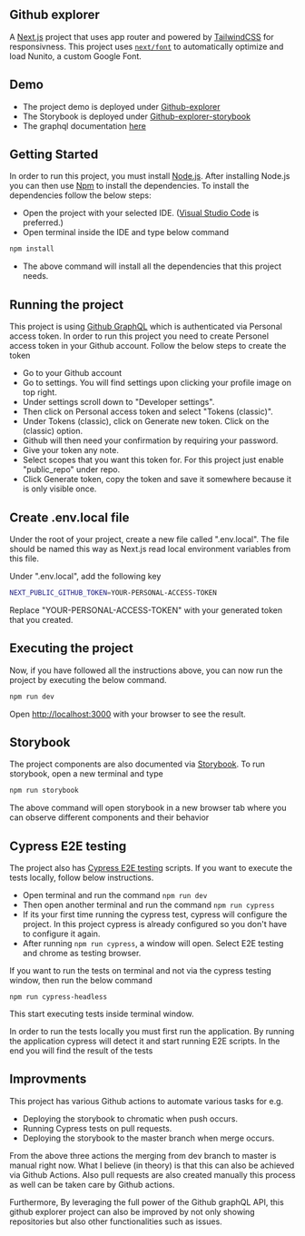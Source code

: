 ## Github explorer

A [Next.js](https://nextjs.org/) project that uses app router and powered by [TailwindCSS](https://tailwindcss.com/) for responsivness. This project uses [`next/font`](https://nextjs.org/docs/basic-features/font-optimization) to automatically optimize and load Nunito, a custom Google Font.

## Demo

- The project demo is deployed under [Github-explorer](https://githubexplorer-mu.vercel.app/)
- The Storybook is deployed under [Github-explorer-storybook](https://master--653e41ee757efa30138de67d.chromatic.com)
- The graphql documentation [here](https://docs.github.com/en/graphql)

## Getting Started

In order to run this project, you must install [Node.js](https://nodejs.org/en). After installing Node.js you can then use [Npm](https://www.npmjs.com/) to install the dependencies. To install the dependencies follow the below steps:

- Open the project with your selected IDE. ([Visual Studio Code](https://code.visualstudio.com/) is preferred.)
- Open terminal inside the IDE and type below command

```bash
npm install
```

- The above command will install all the dependencies that this project needs.

## Running the project

This project is using [Github GraphQL](https://docs.github.com/en/graphql) which is authenticated via Personal access token. In order to run this project you need to create Personel access token in your Github account. Follow the below steps to create the token

- Go to your Github account
- Go to settings. You will find settings upon clicking your profile image on top right.
- Under settings scroll down to "Developer settings".
- Then click on Personal access token and select "Tokens (classic)".
- Under Tokens (classic), click on Generate new token. Click on the (classic) option.
- Github will then need your confirmation by requiring your password.
- Give your token any note.
- Select scopes that you want this token for. For this project just enable "public_repo" under repo.
- Click Generate token, copy the token and save it somewhere because it is only visible once.

## Create .env.local file

Under the root of your project, create a new file called ".env.local". The file should be named this way as Next.js read local environment variables from this file.

Under ".env.local", add the following key

```bash
NEXT_PUBLIC_GITHUB_TOKEN=YOUR-PERSONAL-ACCESS-TOKEN
```

Replace "YOUR-PERSONAL-ACCESS-TOKEN" with your generated token that you created.

## Executing the project

Now, if you have followed all the instructions above, you can now run the project by executing the below command.

```bash
npm run dev
```

Open [http://localhost:3000](http://localhost:3000) with your browser to see the result.

## Storybook

The project components are also documented via [Storybook](https://storybook.js.org/). To run storybook, open a new terminal and type

```bash
npm run storybook
```

The above command will open storybook in a new browser tab where you can observe different components and their behavior

## Cypress E2E testing

The project also has [Cypress E2E testing](https://www.cypress.io/) scripts. If you want to execute the tests locally, follow below instructions.

- Open terminal and run the command `npm run dev`
- Then open another terminal and run the command `npm run cypress`
- If its your first time running the cypress test, cypress will configure the project. In this project cypress is already configured so you don't have to configure it again.
- After running `npm run cypress`, a window will open. Select E2E testing and chrome as testing browser.

If you want to run the tests on terminal and not via the cypress testing window, then run the below command

`npm run cypress-headless`

This start executing tests inside terminal window.

In order to run the tests locally you must first run the application. By running the application cypress will detect it and start running E2E scripts. In the end you will find the result of the tests

## Improvments

This project has various Github actions to automate various tasks for e.g.

- Deploying the storybook to chromatic when push occurs.
- Running Cypress tests on pull requests.
- Deploying the storybook to the master branch when merge occurs.

From the above three actions the merging from dev branch to master is manual right now. What I believe (in theory) is that this can also be achieved via Github Actions. Also pull requests are also created manually this process as well can be taken care by Github actions.

Furthermore, By leveraging the full power of the Github graphQL API, this github explorer project can also be improved by not only showing repositories but also other functionalities such as issues.
